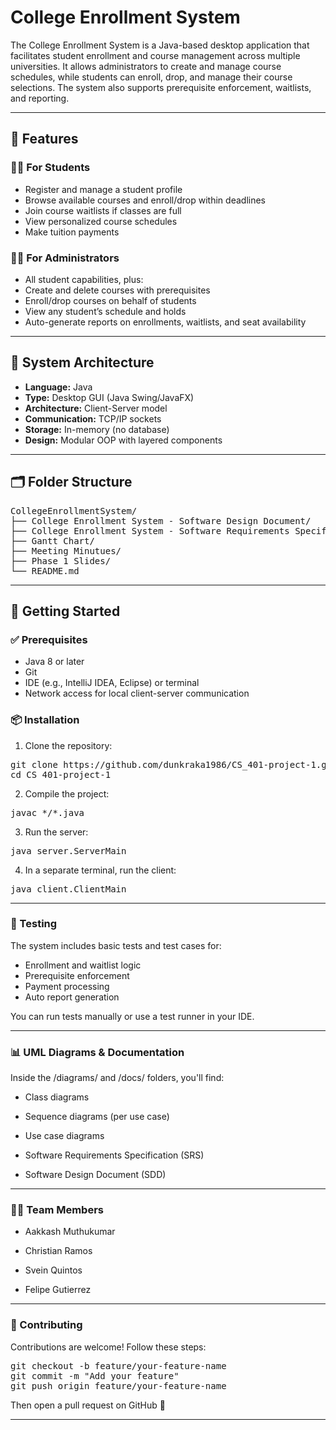 # College Enrollment System

The College Enrollment System is a Java-based desktop application that facilitates student enrollment and course management across multiple universities. It allows administrators to create and manage course schedules, while students can enroll, drop, and manage their course selections. The system also supports prerequisite enforcement, waitlists, and reporting.

---

## 📌 Features

### 🧑‍🎓 For Students
- Register and manage a student profile
- Browse available courses and enroll/drop within deadlines
- Join course waitlists if classes are full
- View personalized course schedules
- Make tuition payments

### 🧑‍💼 For Administrators
- All student capabilities, plus:
- Create and delete courses with prerequisites
- Enroll/drop courses on behalf of students
- View any student’s schedule and holds
- Auto-generate reports on enrollments, waitlists, and seat availability

---

## 🧱 System Architecture

- **Language:** Java
- **Type:** Desktop GUI (Java Swing/JavaFX)
- **Architecture:** Client-Server model
- **Communication:** TCP/IP sockets
- **Storage:** In-memory (no database)
- **Design:** Modular OOP with layered components

---

## 🗂️ Folder Structure
<pre>
CollegeEnrollmentSystem/
├── College Enrollment System - Software Design Document/     
├── College Enrollment System - Software Requirements Specification/     
├── Gantt Chart/         
├── Meeting Minutues/    
├── Phase 1 Slides/          
└── README.md
</pre>

---

## 🚀 Getting Started

### ✅ Prerequisites

- Java 8 or later
- Git
- IDE (e.g., IntelliJ IDEA, Eclipse) or terminal
- Network access for local client-server communication

### 📦 Installation

1. Clone the repository:

<pre>
git clone https://github.com/dunkraka1986/CS_401-project-1.git
cd CS_401-project-1
</pre>

2. Compile the project:

<pre>
javac */*.java
</pre>

3. Run the server:

<pre>
java server.ServerMain
</pre>

4. In a separate terminal, run the client:

<pre>
java client.ClientMain
</pre>

---

### 🧪 Testing

The system includes basic tests and test cases for:
- Enrollment and waitlist logic
- Prerequisite enforcement
- Payment processing
- Auto report generation

You can run tests manually or use a test runner in your IDE.

---

### 📊 UML Diagrams & Documentation
Inside the /diagrams/ and /docs/ folders, you'll find:

- Class diagrams

- Sequence diagrams (per use case)

- Use case diagrams

- Software Requirements Specification (SRS)

- Software Design Document (SDD)

---

### 👨‍💻 Team Members
- Aakkash Muthukumar

- Christian Ramos

- Svein Quintos

- Felipe Gutierrez

---

### 🤝 Contributing
Contributions are welcome! Follow these steps:

<pre>
git checkout -b feature/your-feature-name
git commit -m "Add your feature"
git push origin feature/your-feature-name
</pre>
Then open a pull request on GitHub 🚀

---
